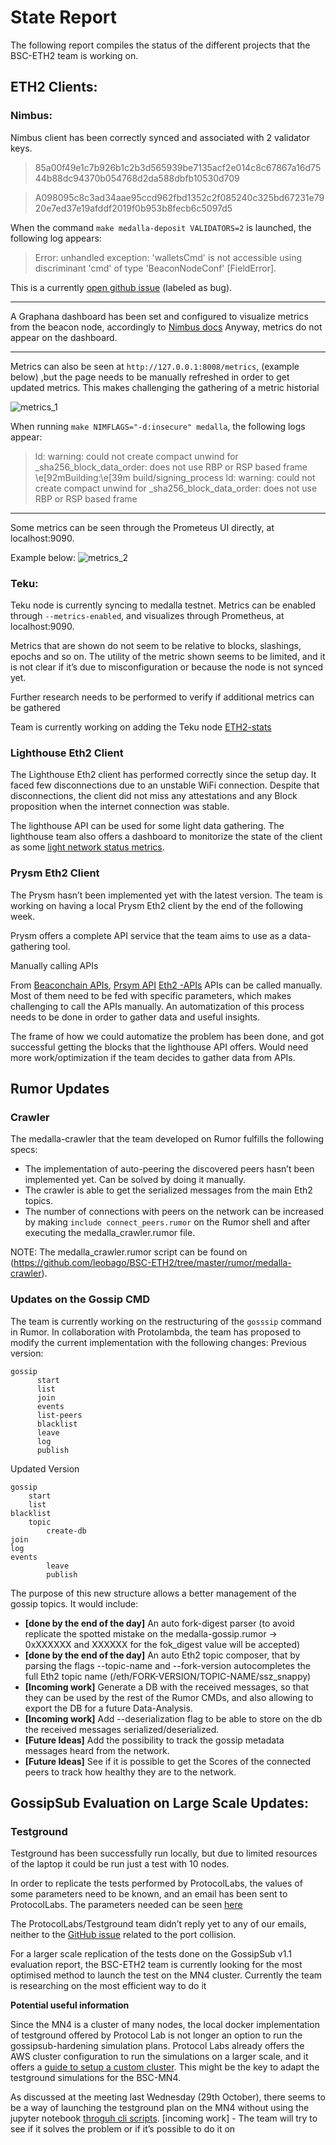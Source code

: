 
   # State Report

The following report compiles the status of the different projects that the BSC-ETH2 team is working on.

## ETH2 Clients:

### Nimbus:
Nimbus client has been correctly synced and associated with 2 validator keys.

>85a00f49e1c7b926b1c2b3d565939be7135acf2e014c8c67867a16d7544b88dc94370b054768d2da588dbfb10530d709

>A098095c8c3ad34aae95ccd962fbd1352c2f085240c325bd67231e7920e7ed37e19afddf2019f0b953b8fecb6c5097d5

When the command `make medalla-deposit VALIDATORS=2` is launched, the following log appears:
 >Error: unhandled exception: 'walletsCmd' is not accessible using discriminant 'cmd' of type 'BeaconNodeConf' [FieldError].
 

This is a currently [open github issue](https://github.com/status-im/nim-beacon-chain/issues/1683) (labeled as bug).

--------

A Graphana dashboard has been set and configured to visualize metrics from the beacon node, accordingly to [Nimbus docs](https://status-im.github.io/nim-beacon-chain/metrics-pretty-pictures.html)
Anyway, metrics do not appear on the dashboard.

-------
Metrics can also be seen at `http://127.0.0.1:8008/metrics`, (example below) ,but the page needs to be manually refreshed in order to get updated metrics. This makes challenging the gathering of a metric historial

![metrics_1](/img/example_1.png)


When running `make NIMFLAGS="-d:insecure" medalla`, the following logs appear:

 >ld: warning: could not create compact unwind for _sha256_block_data_order: does not use RBP or RSP based frame
\e[92mBuilding:\e[39m build/signing_process
ld: warning: could not create compact unwind for _sha256_block_data_order: does not use RBP or RSP based frame

----

Some metrics can be seen through the Prometeus UI directly, at localhost:9090.

Example below:
![metrics_2](/img/example_2.png)

### Teku:

Teku node is currently syncing to medalla testnet. 
Metrics can be enabled through `--metrics-enabled`, and visualizes through Prometheus, at localhost:9090.

Metrics that are shown do not seem to be relative to blocks, slashings, epochs and so on. The utility of the metric shown seems to be limited, and it is not clear if it’s due to misconfiguration or because the node is not synced yet.

Further research needs to be performed to verify if additional metrics can be gathered

Team is currently working on adding the Teku node [ETH2-stats](https://eth2stats.io/add-node)

### Lighthouse Eth2 Client

The Lighthouse Eth2 client has performed correctly since the setup day. It faced few disconnections due to an unstable WiFi connection. Despite that disconnections, the client did not miss any attestations and any Block proposition when the internet connection was stable.

The lighthouse API can be used for some light data gathering. The lighthouse team also offers a dashboard to monitorize the state of the client as some [light network status metrics](https://github.com/sigp/lighthouse-metrics).

### Prysm Eth2 Client

The Prysm hasn’t been implemented yet with the latest version. The team is working on having a local Prysm Eth2 client by the end of the following week. 

Prysm offers a complete API service that the team aims to use as a data-gathering tool. 

Manually calling APIs

From
[Beaconchain APIs](https://beaconcha.in/api/v1/docs/index.html#/Block/get_api_v1_block__slotOrHash_),
[Prsym API](https://api.prylabs.network/#/)
[Eth2 -APIs](https://ethereum.github.io/eth2.0-APIs/#)
APIs can be called manually. Most of them need to be fed with specific parameters, which makes challenging to call the APIs manually. An automatization of this process needs to be done in order to gather data and useful insights. 

The frame of how we could automatize the problem has been done, and got successful getting the blocks that the lighthouse API offers. Would need more work/optimization if the team decides to gather data from APIs.

## Rumor Updates

### Crawler

The medalla-crawler that the team developed on Rumor fulfills the following specs:

* The implementation of auto-peering the discovered peers hasn’t been implemented yet. Can be solved by doing it manually.
* The crawler is able to get the serialized messages from the main Eth2 topics.
* The number of connections with peers on the network can be increased by making `include connect_peers.rumor` on the Rumor shell and after executing the medalla_crawler.rumor file.

NOTE: The medalla_crawler.rumor script can be found on (https://github.com/leobago/BSC-ETH2/tree/master/rumor/medalla-crawler).


### Updates on the Gossip CMD

The team is currently working on the restructuring of the `gosssip` command in Rumor.
In collaboration with Protolambda, the team has proposed to modify the current implementation with the following changes:
Previous version:
```
gossip           
      start            
      list             
      join             
      events           
      list-peers       
      blacklist        
      leave           
      log              
      publish          
```

Updated Version 
```
gossip
	start		
	list	
blacklist	
	topic
		create-db         
join	
log	 
events	  
		leave
		publish

```
The purpose of this new structure allows a better management of the gossip topics.
It would include:
* **[done by the end of the day]** An auto fork-digest parser (to avoid replicate the spotted mistake on the medalla-gossip.rumor -> 0xXXXXXX and XXXXXX for the fok_digest value will be accepted)
* **[done by the end of the day]** An auto Eth2 topic composer, that by parsing the flags --topic-name and --fork-version autocompletes the full Eth2 topic name 
(/eth/FORK-VERSION/TOPIC-NAME/ssz_snappy)
* **[Incoming work]** Generate a DB with the received messages, so that they can be used by the rest of the Rumor CMDs, and also allowing to export the DB for a future Data-Analysis.
* **[Incoming work]** Add --deserialization flag to be able to store on the db the received messages serialized/deserialized.
* **[Future Ideas]** Add the possibility to track the gossip metadata messages heard from the network.
* **[Future Ideas]** See if it is possible to get the Scores of the connected peers to track how healthy they are to the network.

 

## GossipSub Evaluation on Large Scale Updates:

### Testground

Testground has been successfully run locally, but due to limited resources of the laptop it could be run just a test with 10 nodes.

In order to replicate the tests performed by ProtocolLabs, the values of some parameters need to be known, and an email has been sent to ProtocolLabs.
The parameters needed can be seen [here](https://github.com/leobago/BSC-ETH2/blob/master/gossipsub-benchmark-tools/Testing_Docs.md)

The ProtocolLabs/Testground team didn’t reply yet to any of our emails, neither to the [GitHub issue](https://github.com/libp2p/gossipsub-hardening/issues/14) related to the port collision.

For a larger scale replication of the tests done on the GossipSub v1.1 evaluation report, the BSC-ETH2 team is currently looking for the most optimised method to launch the test on the MN4 cluster.
Currently the team is researching on the most efficient way to do it

**Potential useful information**

Since the MN4 is a cluster of many nodes, the local docker implementation of testground offered by Protocol Lab is not longer an option to run the gossipsub-hardening simulation plans. 
Protocol Labs already offers the AWS cluster configuration to run the simulations on a larger scale, and it offers a [guide to setup a custom cluster](https://github.com/testground/infra). 
This might be the key to adapt the testground simulations for the BSC-MN4.

As discussed at the meeting last Wednesday (29th October), there seems to be a way of launching the testground plan on the MN4 without using the jupyter notebook [throguh cli scripts](https://github.com/libp2p/gossipsub-hardening#running-using-the-cli-scripts).
[incoming work] - The team will try to see if it solves the problem or if it’s possible to do it on

